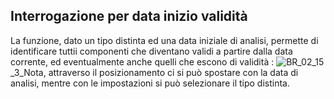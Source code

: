 ## Interrogazione per data inizio validità
La funzione, dato un tipo distinta ed una data iniziale di analisi, permette di identificare tuttii componenti che diventano validi a partire dalla data corrente, ed eventualmente anche quelli che escono di validità : 
![BR_02_15](https://doc.smeup.com/immagini/MBDOC_OGG-P_BRDI11/BR_02_15.png)_3_Nota, attraverso il posizionamento ci si può spostare con la data di analisi, mentre con le impostazioni si può selezionare il tipo distinta.
